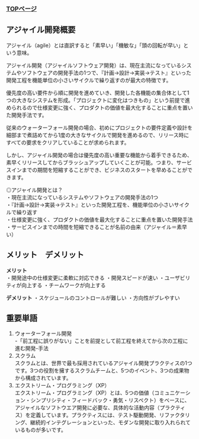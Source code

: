 ### [TOPページ](index.md)

## アジャイル開発概要
アジャイル（agile）とは直訳すると「素早い」「機敏な」「頭の回転が早い」という意味。

アジャイル開発（アジャイルソフトウェア開発）は、現在主流になっているシステムやソフトウェアの開発手法の1つで、『計画→設計→実装→テスト』といった開発工程を機能単位の小さいサイクルで繰り返すのが最大の特徴です。

優先度の高い要件から順に開発を進めていき、開発した各機能の集合体として1つの大きなシステムを形成。「プロジェクトに変化はつきもの」という前提で進められるので仕様変更に強く、プロダクトの価値を最大化することに重点を置いた開発手法です。

従来のウォーターフォール開発の場合、初めにプロジェクトの要件定義や設計を細部まで煮詰めてから1度の大きなサイクルで開発を進めるので、リリース時にすべての要求をクリアしていることが求められます。

しかし、アジャイル開発の場合は優先度の高い重要な機能から着手できるため、素早くリリースしてからブラッシュアップしていくことが可能。つまり、サービスインまでの期間を短縮することができ、ビジネスのスタートを早めることができます。

◎アジャイル開発とは？  
・現在主流になっているシステムやソフトウェアの開発手法の1つ  
・『計画→設計→実装→テスト』といった開発工程を、機能単位の小さいサイクルで繰り返す  
・仕様変更に強く、プロダクトの価値を最大化することに重点を置いた開発手法  
・サービスインまでの時間を短縮できることが名前の由来（アジャイル＝素早い）

## メリット　デメリット
**メリット**  
・開発途中の仕様変更に柔軟に対応できる
・開発スピードが速い
・ユーザビリティが向上する
・チームワークが向上する  

**デメリット**
・スケジュールのコントロールが難しい
・方向性がブレやすい

## 重要単語
1. ウォーターフォール開発  
-「前工程に誤りがない」ことを前提として前工程を終えてから次の工程に進む開発-手法 
2. スクラム  
スクラムとは、世界で最も採用されているアジャイル開発プラクティスの1つです。3つの役割を擁するスクラムチームと、5つのイベント、3つの成果物から構成されています。
3. エクストリーム・プログラミング（XP）  
エクストリーム・プログラミング（XP）とは、5つの価値（コミュニケーション・シンプリシティ・フィードバック・勇気・リスペクト）をベースに、アジャイルなソフトウエア開発に必要な、具体的な活動内容（プラクティス）を定義しています。プラクティスには、テスト駆動開発、リファクタリング、継続的インテグレーションといった、モダンな開発に取り入れられているものが多いです。

